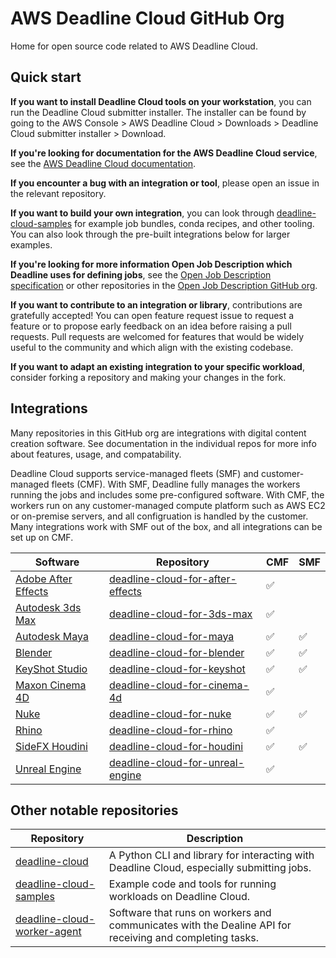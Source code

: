 # AWS Deadline Cloud GitHub Org

Home for open source code related to AWS Deadline Cloud.

## Quick start

**If you want to install Deadline Cloud tools on your workstation**, you can run the Deadline Cloud submitter installer. The installer can be found by going to the AWS Console > AWS Deadline Cloud > Downloads > Deadline Cloud submitter installer > Download.

**If you're looking for documentation for the AWS Deadline Cloud service**, see the [AWS Deadline Cloud documentation](https://docs.aws.amazon.com/deadline-cloud/).

**If you encounter a bug with an integration or tool**, please open an issue in the relevant repository.

**If you want to build your own integration**, you can look through [deadline-cloud-samples](https://github.com/aws-deadline/deadline-cloud-samples) for  example job bundles, conda recipes, and other tooling. You can also look through the pre-built integrations below for larger examples. 

**If you're looking for more information Open Job Description which Deadline uses for defining jobs**, see the [Open Job Description specification](https://github.com/OpenJobDescription/openjd-specifications/) or other repositories in the [Open Job Description GitHub org](https://github.com/OpenJobDescription/).

**If you want to contribute to an integration or library**, contributions are gratefully accepted!  You can open feature request issue to request a feature or to propose early feedback on an idea before raising a pull requests. Pull requests are welcomed  for features that would be widely useful to the community and which align with the existing codebase.

**If you want to adapt an existing integration to your specific workload**, consider forking a repository and making your changes in the fork.


## Integrations
Many repositories in this GitHub org are integrations with digital content creation software. See documentation in the individual repos for more info about features, usage, and compatability.

Deadline Cloud supports service-managed fleets (SMF) and customer-managed fleets (CMF). With SMF, 
Deadline fully manages the workers running the jobs and includes some pre-configured software. With CMF, the workers run on any customer-managed compute platform such as AWS EC2 or on-premise servers, and all configruation is handled by the customer. Many integrations work with SMF out of the box, and all integrations can be set up on CMF.

| Software | Repository | CMF| SMF | 
| ---------- | - | - | - |
| [Adobe After Effects](https://www.adobe.com/products/aftereffects.html) | [deadline-cloud-for-after-effects](https://github.com/aws-deadline/deadline-cloud-for-after-effects) | ✅ |  |
| [Autodesk 3ds Max](https://www.autodesk.com/products/3ds-max/overview) | [deadline-cloud-for-3ds-max](https://github.com/aws-deadline/deadline-cloud-for-3ds-max) | ✅ |  |
| [Autodesk Maya](https://www.autodesk.com/products/maya/overview/) | [deadline-cloud-for-maya](https://github.com/aws-deadline/deadline-cloud-for-maya) | ✅ | ✅ |
| [Blender](https://www.blender.org/) | [deadline-cloud-for-blender](https://github.com/aws-deadline/deadline-cloud-for-blender) | ✅ | ✅ |
| [KeyShot Studio](https://www.keyshot.com/) | [deadline-cloud-for-keyshot](https://github.com/aws-deadline/deadline-cloud-for-keyshot) | ✅ | ✅ |
| [Maxon Cinema 4D](https://www.maxon.net/en/cinema-4d) | [deadline-cloud-for-cinema-4d](https://github.com/aws-deadline/deadline-cloud-for-cinema-4d) | ✅ |  |
| [Nuke](https://www.foundry.com/products/nuke-family/nuke) | [deadline-cloud-for-nuke](https://github.com/aws-deadline/deadline-cloud-for-nuke) | ✅ | ✅ |
| [Rhino](https://www.rhino3d.com/) | [deadline-cloud-for-rhino](https://github.com/aws-deadline/deadline-cloud-for-rhino) | ✅ |  |
| [SideFX Houdini](https://www.sidefx.com/) | [deadline-cloud-for-houdini](https://github.com/aws-deadline/deadline-cloud-for-houdini) | ✅ | ✅ |
| [Unreal Engine](https://www.unrealengine.com/) | [deadline-cloud-for-unreal-engine](https://github.com/aws-deadline/deadline-cloud-for-unreal-engine) | ✅ |  |

## Other notable repositories

| Repository | Description |
| - | - |
| [deadline-cloud](https://github.com/aws-deadline/deadline-cloud) | A Python CLI and library for interacting with Deadline Cloud, especially submitting jobs. | 
| [deadline-cloud-samples](https://github.com/aws-deadline/deadline-cloud-samples) | Example code and tools for running workloads on Deadline Cloud. | 
| [deadline-cloud-worker-agent](https://github.com/aws-deadline/deadline-cloud-worker-agent) | Software that runs on workers and communicates with the Dealine API for receiving and completing tasks. | 

